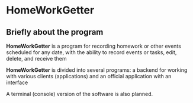 # HomeWorkGetter

## Briefly about the program

**HomeWorkGetter** is a program for recording homework or other events scheduled for any date, with the ability to record events or tasks, edit, delete, and receive them

**HomeWorkGetter** is divided into several programs: a backend for working with various clients (applications) and an official application with an interface

A terminal (console) version of the software is also planned.
